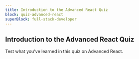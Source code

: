 ```yaml
---
title: Introduction to the Advanced React Quiz
block: quiz-advanced-react
superBlock: full-stack-developer
---
```


## Introduction to the Advanced React Quiz

Test what you've learned in this quiz on Advanced React.
